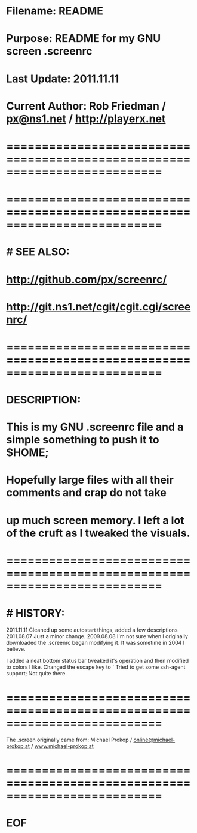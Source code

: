 # Filename: README
# Purpose: README for my GNU screen .screenrc
# Last Update: 2011.11.11
# Current Author: Rob Friedman / <px@ns1.net> / http://playerx.net
# ==========================================================================
#
# ==========================================================================
# # SEE ALSO:
# http://github.com/px/screenrc/
# http://git.ns1.net/cgit/cgit.cgi/screenrc/
# ==========================================================================
# DESCRIPTION:
# This is my GNU .screenrc file and a simple something to push it to $HOME;
# Hopefully large files with all their comments and crap do not take
# up much screen memory. I left a lot of the cruft as I tweaked the visuals.
# ==========================================================================
# # HISTORY:
2011.11.11
	Cleaned up some autostart things, added a few descriptions 
2011.08.07
	Just a minor change.
2009.08.08
I'm not sure when I originally downloaded the .screenrc began modifying it.
It was sometime in 2004 I believe.

I added a neat bottom status bar tweaked it's operation and then
modified to colors I like.
Changed the escape key to `
Tried to get some ssh-agent support; Not quite there.
# ==========================================================================

The .screen originally came from:
Michael Prokop / <online@michael-prokop.at> / www.michael-prokop.at

# ==========================================================================
# EOF